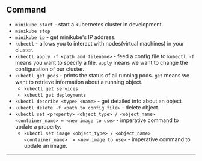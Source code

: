 ## Command
- `minikube start` - start a kubernetes cluster in development.
- `minikube stop`
- `minikube ip` - get minikube's IP address.
- `kubectl` - allows you to interact with nodes(virtual machines) in your cluster.
- `kubectl apply -f <path and filename>` - feed a config file to `kubectl`. `-f` means you want to specify a file. `apply` means we want to change the configuration of our cluster.
- `kubectl get pods` - prints the status of all running pods. `get` means we want to retrieve information about a running object.
  - `kubectl get services`
  - `kubectl get deployments`
- `kubectl describe <type> <name>` - get detailed info about an object
- `kubectl delete -f <path to config file>` - delete object.
- `kubectl set <property> <object_type> / <object_name> <container_name> = <new image to use>` - imperative command to update a property.
  - `kubectl set image <object_type> / <object_name> <container_name>  = <new image to use>` - imperative command to update an image.

---